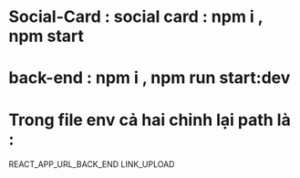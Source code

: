 # Social-Card : social card : npm i , npm start
# back-end : npm i , npm run start:dev
# Trong file env cả hai chỉnh lại path là :
REACT_APP_URL_BACK_END
LINK_UPLOAD
